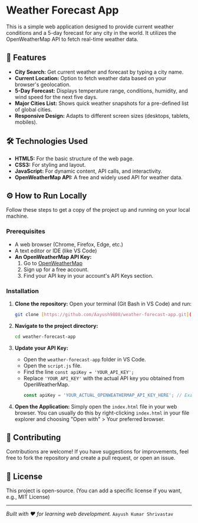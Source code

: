 # Weather Forecast App

This is a simple web application designed to provide current weather conditions and a 5-day forecast for any city in the world. It utilizes the OpenWeatherMap API to fetch real-time weather data.

## 🚀 Features

* **City Search:** Get current weather and forecast by typing a city name.
* **Current Location:** Option to fetch weather data based on your browser's geolocation.
* **5-Day Forecast:** Displays temperature range, conditions, humidity, and wind speed for the next five days.
* **Major Cities List:** Shows quick weather snapshots for a pre-defined list of global cities.
* **Responsive Design:** Adapts to different screen sizes (desktops, tablets, mobiles).

## 🛠️ Technologies Used

* **HTML5:** For the basic structure of the web page.
* **CSS3:** For styling and layout.
* **JavaScript:** For dynamic content, API calls, and interactivity.
* **OpenWeatherMap API:** A free and widely used API for weather data.

## ⚙️ How to Run Locally

Follow these steps to get a copy of the project up and running on your local machine.

### Prerequisites

* A web browser (Chrome, Firefox, Edge, etc.)
* A text editor or IDE (like VS Code)
* **An OpenWeatherMap API Key:**
    1.  Go to [OpenWeatherMap](https://openweathermap.org/api)
    2.  Sign up for a free account.
    3.  Find your API key in your account's API Keys section.

### Installation

1.  **Clone the repository:**
    Open your terminal (Git Bash in VS Code) and run:
    ```bash
    git clone [https://github.com/Aayush9808/weather-forecast-app.git](https://github.com/Aayush9808/weather-forecast-app.git)
    ```

2.  **Navigate to the project directory:**
    ```bash
    cd weather-forecast-app
    ```

3.  **Update your API Key:**
    * Open the `weather-forecast-app` folder in VS Code.
    * Open the `script.js` file.
    * Find the line `const apiKey = 'YOUR_API_KEY';`
    * Replace `'YOUR_API_KEY'` with the actual API key you obtained from OpenWeatherMap.
        ```javascript
        const apiKey = 'YOUR_ACTUAL_OPENWEATHERMAP_API_KEY_HERE'; // Example: 'a1b2c3d4e5f6g7h8i9j0k1l2m3n4o5p6'
        ```

4.  **Open the Application:**
    Simply open the `index.html` file in your web browser. You can usually do this by right-clicking `index.html` in your file explorer and choosing "Open with" > Your preferred browser.

## 🤝 Contributing

Contributions are welcome! If you have suggestions for improvements, feel free to fork the repository and create a pull request, or open an issue.

## 📄 License

This project is open-source. (You can add a specific license if you want, e.g., MIT License)

---
_Built with ❤️ for learning web development._
`Aayush Kumar Shrivastav`
